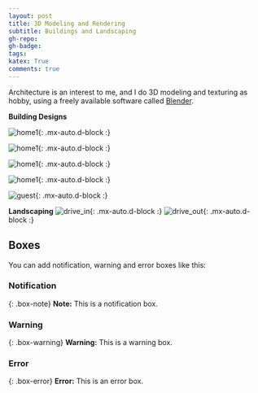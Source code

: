 ```yaml
---
layout: post
title: 3D Modeling and Rendering 
subtitle: Buildings and Landscaping
gh-repo: 
gh-badge: 
tags: 
katex: True
comments: true
---
```


Architecture is an interest to me, and I do 3D modeling and texturing as hobby, using a freely available software called [Blender](https://www.blender.org/). 


**Building Designs**

![home1](/assets/img/exterior_with_cars10s.png){: .mx-auto.d-block :}

![home1](/assets/img/exterior_with_cars14.png){: .mx-auto.d-block :}

![home1](/assets/img/exterior_with_cars2_cropped_gimp_processed.png){: .mx-auto.d-block :}

![home1](/assets/img/new_linterior_living1b.png){: .mx-auto.d-block :}


![guest](/assets/img/Entrance_hotel1.png){: .mx-auto.d-block :}

**Landscaping**
![drive_in](/assets/img/drive_way1.png){: .mx-auto.d-block :}
![drive_out](/assets/img/drive_way_out.png){: .mx-auto.d-block :}

## Boxes
You can add notification, warning and error boxes like this:

### Notification

{: .box-note}
**Note:** This is a notification box.

### Warning

{: .box-warning}
**Warning:** This is a warning box.

### Error

{: .box-error}
**Error:** This is an error box.

